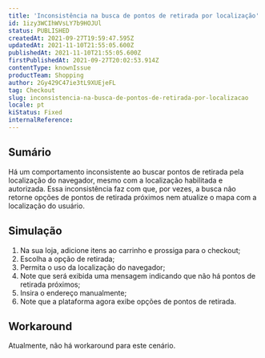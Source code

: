 ```yaml
---
title: 'Inconsistência na busca de pontos de retirada por localização'
id: 1izy3WCIhWVsLY7b9HOJUl
status: PUBLISHED
createdAt: 2021-09-27T19:59:47.595Z
updatedAt: 2021-11-10T21:55:05.600Z
publishedAt: 2021-11-10T21:55:05.600Z
firstPublishedAt: 2021-09-27T20:02:53.914Z
contentType: knownIssue
productTeam: Shopping
author: 2Gy429C47ie3tL9XUEjeFL
tag: Checkout
slug: inconsistencia-na-busca-de-pontos-de-retirada-por-localizacao
locale: pt
kiStatus: Fixed
internalReference: 
---
```


## Sumário

Há um comportamento inconsistente ao buscar pontos de retirada pela localização do navegador, mesmo com a localização habilitada e autorizada. Essa inconsistência faz com que, por vezes, a busca não retorne opções de pontos de retirada próximos nem atualize o mapa com a localização do usuário.

## Simulação

1. Na sua loja, adicione itens ao carrinho e prossiga para o checkout;
2. Escolha a opção de retirada;
3. Permita o uso da localização do navegador;
4. Note que será exibida uma mensagem indicando que não há pontos de retirada próximos;
5. Insira o endereço manualmente;
6. Note que a plataforma agora exibe opções de pontos de retirada.

## Workaround

Atualmente, não há workaround para este cenário.

